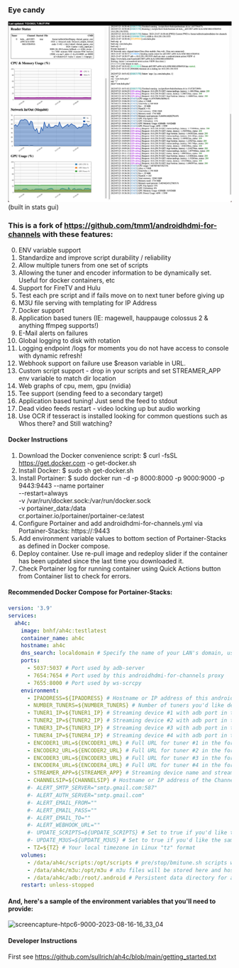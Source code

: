 ### Eye candy

![image](static/status_ss.png)
(built in stats gui)

### This is a fork of https://github.com/tmm1/androidhdmi-for-channels with these features:

0. ENV variable support
1. Standardize and improve script durability / reliability
2. Allow multiple tuners from one set of scripts
3. Allowing the tuner and encoder information to be dynamically set.  Useful for docker containers, etc
4. Support for FireTV and Hulu
5. Test each pre script and if fails move on to next tuner before giving up
6. M3U file serving with templating for IP Address
7. Docker support
8. Application based tuners (IE: magewell, hauppauge colossus 2 & anything ffmpeg supports!)
9. E-Mail alerts on failures
10. Global logging to disk with rotation
11. Logging endpoint /logs for moments you do not have access to console with dynamic refresh!
12. Webhook support on failure use $reason variable in URL.
13. Custom script support - drop in your scripts and set STREAMER_APP env variable to match dir location
14. Web graphs of cpu, mem, gpu (nvidia)
15. Tee support (sending feed to a secondary target)
16. Application based tuning! Just send the feed to stdout
17. Dead video feeds restart - video locking up but audio working
18. Use OCR if tesseract is installed looking for common questions such as Whos there? and Still watching?

#### Docker Instructions

1. Download the Docker convenience script:
   $ curl -fsSL https://get.docker.com -o get-docker.sh
2. Install Docker:
   $ sudo sh get-docker.sh
3. Install Portainer:
   $ sudo docker run -d -p 8000:8000 -p 9000:9000 -p 9443:9443 --name portainer \
    --restart=always \
    -v /var/run/docker.sock:/var/run/docker.sock \
    -v portainer_data:/data \
    cr.portainer.io/portainer/portainer-ce:latest
4. Configure Portainer and add androidhdmi-for-channels.yml via Portainer-Stacks:
   https://<hostname or IP of server>:9443
5. Add environment variable values to bottom section of Portainer-Stacks as defined in Docker compose.
6. Deploy container.
   Use re-pull image and redeploy slider if the container has been updated since the last time you downloaded it.
7. Check Portainer log for running container using Quick Actions button from Container list to check for errors.

#### Recommended Docker Compose for Portainer-Stacks:

```yml
version: '3.9'
services:
  ah4c:
    image: bnhf/ah4c:testlatest
    container_name: ah4c
    hostname: ah4c
    dns_search: localdomain # Specify the name of your LAN's domain, usually local or localdomain
    ports:
      - 5037:5037 # Port used by adb-server
      - 7654:7654 # Port used by this androidhdmi-for-channels proxy
      - 7655:8000 # Port used by ws-scrcpy
    environment:
      - IPADDRESS=${IPADDRESS} # Hostname or IP address of this androidhdmi-for-channels extension to be used in M3U file (also add port number if not in M3U)
      - NUMBER_TUNERS=${NUMBER_TUNERS} # Number of tuners you'd like defined 1, 2, 3 or 4 supported
      - TUNER1_IP=${TUNER1_IP} # Streaming device #1 with adb port in the form hostname:port or ip:port
      - TUNER2_IP=${TUNER2_IP} # Streaming device #2 with adb port in the form hostname:port or ip:port
      - TUNER3_IP=${TUNER3_IP} # Streaming device #3 with adb port in the form hostname:port or ip:port
      - TUNER4_IP=${TUNER4_IP} # Streaming device #4 with adb port in the form hostname:port or ip:port
      - ENCODER1_URL=${ENCODER1_URL} # Full URL for tuner #1 in the form http://hostname/stream or http://ip/stream
      - ENCODER2_URL=${ENCODER2_URL} # Full URL for tuner #2 in the form http://hostname/stream or http://ip/stream
      - ENCODER3_URL=${ENCODER3_URL} # Full URL for tuner #3 in the form http://hostname/stream or http://ip/stream
      - ENCODER4_URL=${ENCODER4_URL} # Full URL for tuner #4 in the form http://hostname/stream or http://ip/stream
      - STREAMER_APP=${STREAMER_APP} # Streaming device name and streaming app you're using in the form scripts/streamer/app (use lowercase with slashes between as shown)
      - CHANNELSIP=${CHANNELSIP} # Hostname or IP address of the Channels DVR server itself
      #- ALERT_SMTP_SERVER="smtp.gmail.com:587"
      #- ALERT_AUTH_SERVER="smtp.gmail.com"
      #- ALERT_EMAIL_FROM=""
      #- ALERT_EMAIL_PASS=""
      #- ALERT_EMAIL_TO=""
      #- ALERT_WEBHOOK_URL=""
      #- UPDATE_SCRIPTS=${UPDATE_SCRIPTS} # Set to true if you'd like the sample scripts and STREAMER_APP scripts updated whether they exist of not
      #- UPDATE_M3US=${UPDATE_M3US} # Set to true if you'd like the sample m3us updated whether they exist of not
      - TZ=${TZ} # Your local timezone in Linux "tz" format
    volumes:
      - /data/ah4c/scripts:/opt/scripts # pre/stop/bmitune.sh scripts will be stored in this bound host directory under streamer/app
      - /data/ah4c/m3u:/opt/m3u # m3u files will be stored here and hosted at http://<hostname or ip>:7654/m3u for use in Channels DVR - Custom Channels settings
      - /data/ah4c/adb:/root/.android # Persistent data directory for adb keys
    restart: unless-stopped
```

#### And, here's a sample of the environment variables that you'll need to provide:

![screencapture-htpc6-9000-2023-08-16-16_33_04](https://github.com/bnhf/ah4c/assets/41088895/f7d5a59f-ca49-4c2b-a40a-617c3e0a516c)

#### Developer Instructions
First see https://github.com/sullrich/ah4c/blob/main/getting_started.txt

